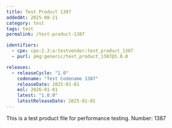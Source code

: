 ```yaml
---
title: Test Product 1387
addedAt: 2025-08-21
category: test
tags: test
permalink: /test-product-1387

identifiers:
  - cpe: cpe:2.3:a:testvendor:test_product_1387
  - purl: pkg:generic/test_product_1387@1.0.0

releases:
  - releaseCycle: "1.0"
    codename: "Test Codename 1387"
    releaseDate: 2025-01-01
    eol: 2026-01-01
    latest: "1.0.0"
    latestReleaseDate: 2025-01-01
---
```


This is a test product file for performance testing. Number: 1387
